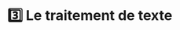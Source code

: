 # 3️⃣ Le traitement de texte


<!--


> https://lesbases.anct.gouv.fr/ressources/traitement-de-texte-debutants  


-->

